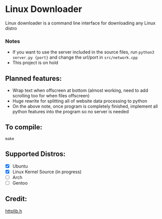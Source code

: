 # Linux Downloader
Linux downloader is a command line interface for downloading any Linux distro

### Notes
* If you want to use the server included in the source files, run `python3 server.py {port}` and change the url/port in `src/network.cpp`
* This project is on hold

## Planned features:
* Wrap text when offscreen at bottom (almost working, need to add scrolling too for when files offscreen)
* Huge rewrite for splitting all of website data processing to python
* On the above note, once program is completely finished, implement all python features into the program so no server is needed

## To compile:
```
make
```

## Supported Distros:
- [x] Ubuntu
- [x] Linux Kernel Source (in progress)
- [ ] Arch
- [ ] Gentoo

## Credit:
[httplib.h](https://github.com/yhirose/cpp-httplib)
